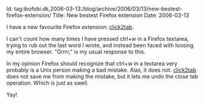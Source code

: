 Id: tag:ibofobi.dk,2006-03-13:/blog/archive/2006/03/13/new-bestest-firefox-extension/
Title: New bestest Firefox extension
Date: 2006-03-13

I have a new favourite Firefox extension: [click2tab](http://click2tab.mozdev.org/).

I can't count how many times I have pressed ctrl+w in a Firefox textarea, trying to rub out
the last word I wrote, and instead been faced with loosing my entire browser. "Grrrr," is
my usual response to this.

In my opinion Firefox should recognize that ctrl+w in a textarea very probably is
a Unix person making a bad mistake. Alas, it does not. [click2tab](http://click2tab.mozdev.org/)
does not save me from making the mistake, but it lets me undo the close tab operation.
Which is just as swell.

Yay!